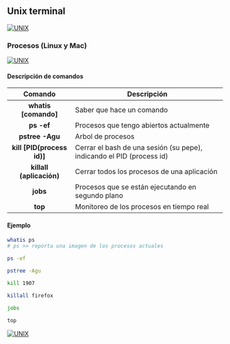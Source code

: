 ## Unix terminal
[![UNIX](https://img.shields.io/badge/UNIX_TERMINAL-FCC624?style=for-the-badge&logo=GNOMETERMINAL&logoColor=white&labelColor=101010)](https://github.com/Alberto-mt/Terminal_de_comandos/blob/main/Unix_terminal/index.md)

### Procesos (Linux y Mac)
[![UNIX](https://img.shields.io/badge/Procesos-c08a44?style=for-the-badge&logo=GNOMETERMINAL&logoColor=white&labelColor=101010)](https://github.com/Alberto-mt/Terminal_de_comandos/blob/main/Unix_terminal/categories/Procesos.md)

#### Descripción de comandos
| Comando  | Descripción  |
|:-:|---|
| **whatis [comando]**  | Saber que hace un comando  |
| **ps -ef**  | Procesos que tengo abiertos actualmente  |
| **pstree -Agu**  | Arbol de procesos  |
| **kill [PID(process id)]**  | Cerrar el bash de una sesión (su pepe), indicando el PID (process id)  |
| **killall (aplicación)**  | Cerrar todos los procesos de una aplicación  |
| **jobs**  | Procesos que se están ejecutando en segundo plano  |
| **top**  | Monitoreo de los procesos en tiempo real  |

#### Ejemplo
```bash
whatis ps
# ps >> reporta una imagen de los procesos actuales

ps -ef

pstree -Agu

kill 1907

killall firefox

jobs

top
```

[![UNIX](https://img.shields.io/badge/Procesos-c08a44?style=for-the-badge&label=&#9650;&logoColor=white&labelColor=101010)](https://github.com/Alberto-mt/Terminal_de_comandos/blob/main/Unix_terminal/categories/Procesos.md)
